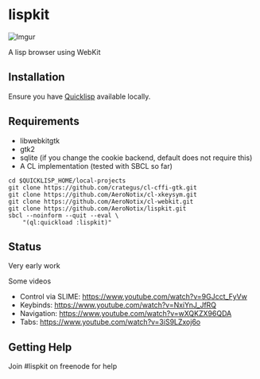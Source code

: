 lispkit
=======

![Imgur](http://i.imgur.com/iWNSIWa.png)


A lisp browser using WebKit


Installation
------------

Ensure you have [Quicklisp](http://quicklisp.org) available locally.

Requirements
------------

* libwebkitgtk
* gtk2
* sqlite (if you change the cookie backend, default does not require this)
* A CL implementation (tested with SBCL so far)

```shell
cd $QUICKLISP_HOME/local-projects
git clone https://github.com/crategus/cl-cffi-gtk.git
git clone https://github.com/AeroNotix/cl-xkeysym.git
git clone https://github.com/AeroNotix/cl-webkit.git
git clone https://github.com/AeroNotix/lispkit.git
sbcl --noinform --quit --eval \
    "(ql:quickload :lispkit)"
```

Status
------

Very early work

Some videos

* Control via SLIME: https://www.youtube.com/watch?v=9GJcct_FyVw
* Keybinds: https://www.youtube.com/watch?v=NxiYnJ_JfRQ
* Navigation: https://www.youtube.com/watch?v=wXQKZX96QDA
* Tabs: https://www.youtube.com/watch?v=3iS9LZxoj6o

Getting Help
------------

Join #lispkit on freenode for help
